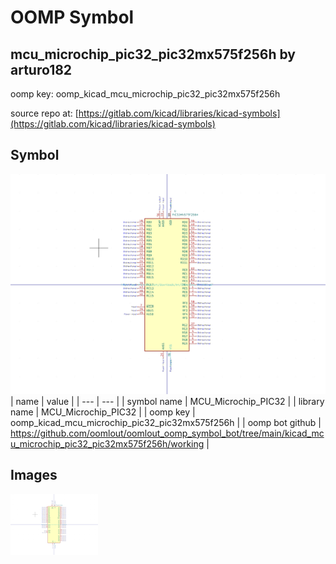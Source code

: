 # OOMP Symbol  
## mcu_microchip_pic32_pic32mx575f256h  by arturo182  
  
oomp key: oomp_kicad_mcu_microchip_pic32_pic32mx575f256h  
  
source repo at: [https://gitlab.com/kicad/libraries/kicad-symbols](https://gitlab.com/kicad/libraries/kicad-symbols)  
## Symbol  
  
[![working.png](working_600.png)](working.png)  
| name | value | 
| --- | --- | 
| symbol name | MCU_Microchip_PIC32 | 
| library name | MCU_Microchip_PIC32 | 
| oomp key | oomp_kicad_mcu_microchip_pic32_pic32mx575f256h | 
| oomp bot github | https://github.com/oomlout/oomlout_oomp_symbol_bot/tree/main/kicad_mcu_microchip_pic32_pic32mx575f256h/working | 
## Images  
  
[![working.png](working_140.png)](working.png)  
